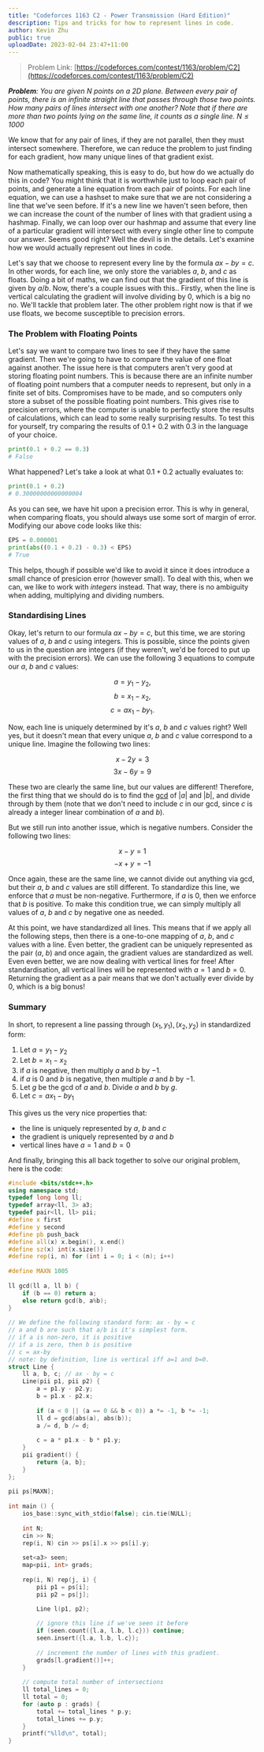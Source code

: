 ```yaml
---
title: "Codeforces 1163 C2 - Power Transmission (Hard Edition)"
description: Tips and tricks for how to represent lines in code.
author: Kevin Zhu
public: true
uploadDate: 2023-02-04 23:47+11:00
---
```


> Problem Link: [https://codeforces.com/contest/1163/problem/C2](https://codeforces.com/contest/1163/problem/C2)

_**Problem**: You are given $N$ points on a 2D plane. Between every pair of points, there is an infinite straight line that passes through those two points. How many pairs of lines intersect with one another? Note that if there are more than two points lying on the same line, it counts as a single line. $N \le 1000$_

We know that for any pair of lines, if they are not parallel, then they must intersect somewhere. Therefore, we can reduce the problem to just finding for each gradient, how many unique lines of that gradient exist. 

Now mathematically speaking, this is easy to do, but how do we actually do this in code? You might think that it is worthwhile just to loop each pair of points, and generate a line equation from each pair of points. For each line equation, we can use a hashset to make sure that we are not considering a line that we've seen before. If it's a new line we haven't seen before, then we can increase the count of the number of lines with that gradient using a hashmap. Finally, we can loop over our hashmap and assume that every line of a particular gradient will intersect with every single other line to compute our answer. Seems good right? Well the devil is in the details. Let's examine how we would actually represent out lines in code.

Let's say that we choose to represent every line by the formula $ax - by = c$. In other words, for each line, we only store the variables $a$, $b$, and $c$ as floats. Doing a bit of maths, we can find out that the gradient of this line is given by $a/b$. Now, there's a couple issues with this.. Firstly, when the line is vertical calculating the gradient will involve dividing by 0, which is a big no no. We'll tackle that problem later. The other problem right now is that if we use floats, we become susceptible to precision errors.

### The Problem with Floating Points

Let's say we want to compare two lines to see if they have the same gradient. Then we're going to have to compare the value of one float against another. The issue here is that computers aren't very good at storing floating point numbers. This is because there are an infinite number of floating point numbers that a computer needs to represent, but only in a finite set of bits. Compromises have to be made, and so computers only store a subset of the possible floating point numbers. This gives rise to precision errors, where the computer is unable to perfectly store the results of calculations, which can lead to some really surprising results. To test this for yourself, try comparing the results of $0.1 + 0.2$ with $0.3$ in the language of your choice. 

```python
print(0.1 + 0.2 == 0.3)
# False
```

What happened? Let's take a look at what $0.1 + 0.2$ actually evaluates to:

```python
print(0.1 + 0.2)
# 0.30000000000000004
```

As you can see, we have hit upon a precision error. This is why in general, when comparing floats, you should always use some sort of margin of error. Modifying our above code looks like this:

```python
EPS = 0.000001
print(abs((0.1 + 0.2) - 0.3) < EPS)
# True
```

This helps, though if possible we'd like to avoid it since it does introduce a small chance of presicion error (however small). To deal with this, when we can, we like to work with _integers_ instead. That way, there is no ambiguity when adding, multiplying and dividing numbers. 

### Standardising Lines

Okay, let's return to our formula $ax - by = c$, but this time, we are storing values of $a$, $b$ and $c$ using integers. This is possible, since the points given to us in the question are integers (if they weren't, we'd be forced to put up with the precision errors). We can use the following 3 equations to compute our $a$, $b$ and $c$ values:

$$a = y_1 - y_2, $$
$$b = x_1 - x_2,$$
$$c = a x_1 - b y_1. $$

Now, each line is uniquely determined by it's $a$, $b$ and $c$ values right? Well yes, but it doesn't mean that every unique $a$, $b$ and $c$ value correspond to a unique line. Imagine the following two lines:

$$x - 2y = 3$$
$$3x - 6y = 9$$

These two are clearly the same line, but our values are different! Therefore, the first thing that we should do is to find the [gcd](https://en.wikipedia.org/wiki/Greatest_common_divisor) of $|a|$ and $|b|$, and divide through by them (note that we don't need to include $c$ in our gcd, since $c$ is already a integer linear combination of $a$ and $b$). 

But we still run into another issue, which is negative numbers. Consider the following two lines:

$$x - y = 1$$
$$-x + y = -1$$

Once again, these are the same line, we cannot divide out anything via gcd, but their $a$, $b$ and $c$ values are still different. To standardize this line, we enforce that $a$ must be non-negative. Furthermore, if $a$ is 0, then we enforce that $b$ is positive. To make this condition true, we can simply multiply all values of $a$, $b$ and $c$ by negative one as needed. 

At this point, we have standardized all lines. This means that if we apply all the following steps, then there is a one-to-one mapping of $a$, $b$, and $c$ values with a line. Even better, the gradient can be uniquely represented as the pair ($a$, $b$) and once again, the gradient values are standardized as well. Even even better, we are now dealing with vertical lines for free! After standardisation, all vertical lines will be represented with $a = 1$ and $b = 0$. Returning the gradient as a pair means that we don't actually ever divide by 0, which is a big bonus!

### Summary

In short, to represent a line passing through $(x_1, y_1), (x_2, y_2)$ in standardized form:

1. Let $a = y_1 - y_2$
2. Let $b = x_1 - x_2$
3. if $a$ is negative, then multiply $a$ and $b$ by $-1$.
4. if $a$ is 0 and $b$ is negative, then multiple $a$ and $b$ by $-1$.
5. Let $g$ be the gcd of $a$ and $b$. Divide $a$ and $b$ by $g$.
6. Let $c = a x_1 - b y_1$

This gives us the very nice properties that:

- the line is uniquely represented by $a$, $b$ and $c$
- the gradient is uniquely represented by $a$ and $b$
- vertical lines have $a = 1$ and $b = 0$ 

And finally, bringing this all back together to solve our original problem, here is the code:

```C++
#include <bits/stdc++.h>
using namespace std;
typedef long long ll;
typedef array<ll, 3> a3;
typedef pair<ll, ll> pii;
#define x first
#define y second
#define pb push_back
#define all(x) x.begin(), x.end()
#define sz(x) int(x.size())
#define rep(i, n) for (int i = 0; i < (n); i++)
 
#define MAXN 1005
 
ll gcd(ll a, ll b) {
    if (b == 0) return a;
    else return gcd(b, a%b);
}
 
// We define the following standard form: ax - by = c
// a and b are such that a/b is it's simplest form.
// if a is non-zero, it is positive
// if a is zero, then b is positive
// c = ax-by
// note: by definition, line is vertical iff a=1 and b=0.
struct Line {
    ll a, b, c; // ax - by = c
    Line(pii p1, pii p2) {
        a = p1.y - p2.y;
        b = p1.x - p2.x;
 
        if (a < 0 || (a == 0 && b < 0)) a *= -1, b *= -1;
        ll d = gcd(abs(a), abs(b));
        a /= d, b /= d;
 
        c = a * p1.x - b * p1.y;
    }
    pii gradient() {
        return {a, b};
    }
};
 
pii ps[MAXN];
 
int main () {
	ios_base::sync_with_stdio(false); cin.tie(NULL);
    
    int N;
    cin >> N;
    rep(i, N) cin >> ps[i].x >> ps[i].y;
 
    set<a3> seen;
    map<pii, int> grads;
 
    rep(i, N) rep(j, i) {
        pii p1 = ps[i];
        pii p2 = ps[j];
 
        Line l(p1, p2);

        // ignore this line if we've seen it before
        if (seen.count({l.a, l.b, l.c})) continue;
        seen.insert({l.a, l.b, l.c});
        
        // increment the number of lines with this gradient.
        grads[l.gradient()]++;
    }
    
    // compute total number of intersections
    ll total_lines = 0;
    ll total = 0;
    for (auto p : grads) {
        total += total_lines * p.y;
        total_lines += p.y;
    }
    printf("%lld\n", total);
}
```
